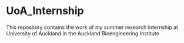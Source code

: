 # UoA_Internship
This repository contains the work of my summer research internship at University of Auckland in the Auckland Bioengineering Institute
